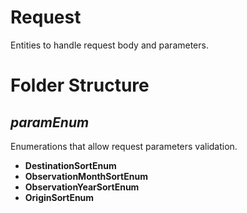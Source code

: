 # Request

Entities to handle request body and parameters.

# Folder Structure

## <em>paramEnum</em>

Enumerations that allow request parameters validation.

- <strong>DestinationSortEnum</strong>
- <strong>ObservationMonthSortEnum</strong>
- <strong>ObservationYearSortEnum</strong>
- <strong>OriginSortEnum</strong>
